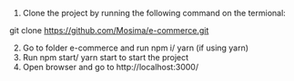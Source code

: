 1. Clone the project by running the following command on the termional:

git clone https://github.com/Mosima/e-commerce.git

2. Go to folder e-commerce and run npm i/ yarn (if using yarn)
3. Run npm start/ yarn start to start the project
4. Open browser and go to http://localhost:3000/
